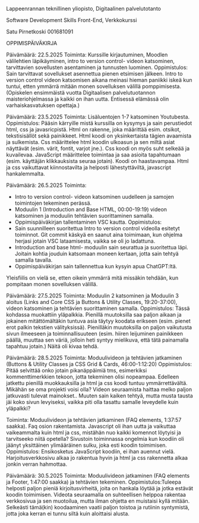 Lappeenrannan teknillinen yliopisto,
Digitaalinen palvelutotanto

Software Development Skills Front-End, Verkkokurssi

Satu Pirnetkoski
001681091

OPPIMISPÄIVÄKIRJA

Päivämäärä: 22.5.2025
Toiminta: Kurssille kirjautuminen, Moodlen välilehtien läpikäyminen, intro to version control- videon katsominen, tarvittavien sovellusten asentaminen ja tunnusten luominen.
Oppimistulos: Sain tarvittavat sovellukset asennettua pienen etsimisen jälkeen. Intro to version control videon katsomisen aikana meinasi hieman paniikki iskeä kun tuntui, etten ymmärrä mitään monen sovelluksen välillä pomppimisesta. (Opiskelen ensimmäistä vuotta Digitaalisen palvelutuotannon maisteriohjelmassa ja kaikki on ihan uutta. Entisessä elämässä olin varhaiskasvatuksen opettaja.)

Päivämäärä: 23.5.2025
Toiminta: Lisäluentojen 1-7 katsominen Youtubesta.
Oppimistulos: Pääsin kärryille mistä kurssilla on kysymys ja sain perustiedot html, css ja javasricpistä. Html on rakenne, joka määrittää esim. otsikot, tekstisisällöt sekä painikkeet. Html koodi on yksinkertaista tägien avaamista ja sulkemista. Css määrittelee html koodin ulkoasun ja sen miltä asiat näyttävät (esim. värit, fontit, varjot jne.). Css koodi on myös suht selkeää ja kuvailevaa. JavaScript määrittelee toimintaa ja saa asioita tapahtumaan (esim. käyttäjän klikkauksista seuraa jotain). Koodi on haastavampaa. Html ja css vaikuttavat kiinnostavilta ja helposti lähestyttäviltä, javascript hankalemmalta.

Päivämäärä: 26.5.2025
Toiminta:

- Intro to version control- videon katsominen uudelleen ja samojen toimintojen tekeminen perässä.
- Moduulin 1 (Introduction and Base HTML, 00:00-19:19) videon katsominen ja moduulin tehtävien suorittaminen samalla.
- Oppimispäiväkirjan tallentaminen VSC kautta.
  Oppimistulos:
- Sain suunnilleen suoritettua Intro to version control videolla esitetyt toiminnot. Git commit käskyä en saanut aina toimimaan, kun ohjelma herjasi jotain VSC lataamisesta, vaikka se oli jo ladattuna.
- Introduction and base html- moduulin sain seurattua ja suoritettua läpi. Joitain kohtia jouduin katsomaan moneen kertaan, jotta sain tehtyä samalla tavalla.
- Oppimispäiväkirjan sain tallennettua kun kysyin apua ChatGPT:ltä.

Yleisfiilis on vielä se, etten oikein ymmärrä mitä missäkin tehdään, kun pompitaan monen sovelluksen välillä.

Päivämäärä: 27.5.2025
Toiminta: Moduulin 2 katsominen ja Moduulin 3 aloitus (Links and Core CSS ja Buttons & Utility Classes, 19:20-37:00), videon katsominen ja tehtävien suorittaminen samalla.
Oppimistulos: Tässä kohdassa muokattiin yläpalkkia. Pienillä muutoksilla saa paljon aikaan ja jokainen mitättömältäkin tuntuva asia täytyy koodata erikseen (esim. pienet erot palkin tekstien välityksissä). Pienilläkin muutoksilla on paljon vaikutusta sivun ilmeeseen ja toiminnallisuuteen (esim. hiiren leijuminen painikkeen päällä, muuttaa sen väriä, jolloin heti syntyy mielikuva, että tätä painamalla tapahtuu jotain.) Näitä oli kivaa tehdä.

Päivämäärä: 28.5.2025
Toiminta: Moduulivideon ja tehtävien jatkaminen (Buttons & Utility Classes ja CSS Grid & Cards, 46:00-1:12:20)
Oppimistulos: Pitää selvittää onko jotain pikanäppäimiä tms, esimerkiksi kommenttimerkkien tekoon, jotta tekeminen olisi nopeampaa. Edelleen jatkettu pienillä muokkauksilla ja html ja css koodi tuntuu ymmärrettävältä. Mikähän se oma projekti voisi olla? Videon seuraamista haittaa melko paljon jatkuvasti tulevat mainokset.. Muuten sain kaiken tehtyä, mutta musta tausta jäi koko sivun levyiseksi, vaikka piti olla tasattu samalle leveydelle kuin yläpalkki?

Toiminta: Moduulivideon ja tehtävien jatkaminen (FAQ elements, 1:37:57 saakka). Faq osion rakentamista. Javascript oli ihan uutta ja vaikuttaa vaikeammalta kuin html ja css, mistähän nuo kaikki komennot löytyisi ja tarvitseeko niitä opetella? Sivustoin toiminnassa ongelmia kun koodiin oli jäänyt yksittäinen ylimääräinen sulku, joka esti koodin toimimisen. 
Oppimistulos: Ensikosketus JavaScript koodiin, ei ihan auennut vielä. Harjoitusverkkosivu alkaa jo rakentua hyvin ja html ja css rakennetta alkaa jonkin verran hahmottaa. 


Päivämäärä: 30.5.2025
Toiminta: Moduulivideon jatkaminen (FAQ elements ja Footer, 1:47:00 saakka) ja tehtävien tekeminen. 
Oppimistulos:Tuleepa helposti paljon pieniä kirjoitusvirheitä, joita on hankala löytää ja jotka estävät koodin toimimisen. Videota seuraamalla on suhteellisen helppoa rakentaa verkkosivua ja sen muotoilua, mutta ilman ohjetta en muistaisi kyllä mitään. Selkeästi tämä(kin) koodaaminen vaatii paljon toistoa ja rutiinin syntymistä, jotta joka kerran ei tunnu siltä kuin aloittaisi alusta. 
